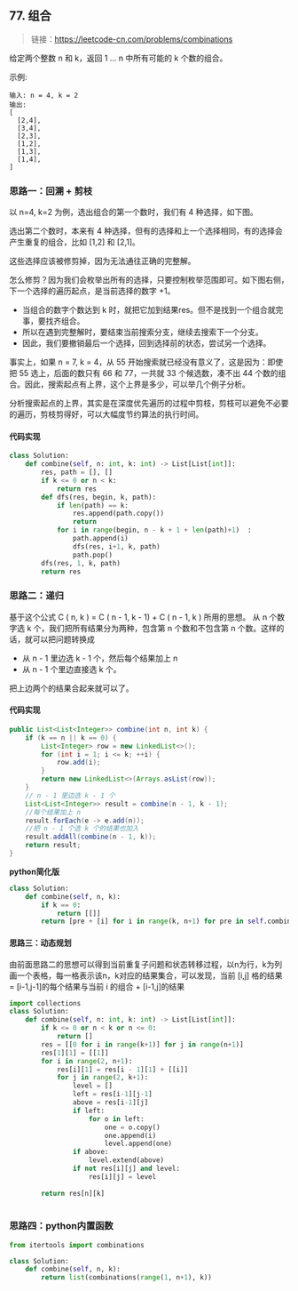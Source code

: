 ## 77. 组合
>链接：https://leetcode-cn.com/problems/combinations

给定两个整数 n 和 k，返回 1 ... n 中所有可能的 k 个数的组合。

示例:
```shell
输入: n = 4, k = 2
输出:
[
  [2,4],
  [3,4],
  [2,3],
  [1,2],
  [1,3],
  [1,4],
]
```

### 思路一：回溯 + 剪枝
以 n=4, k=2 为例，选出组合的第一个数时，我们有 4 种选择，如下图。

选出第二个数时，本来有 4 种选择，但有的选择和上一个选择相同，有的选择会产生重复的组合，比如 [1,2] 和 [2,1]。

这些选择应该被修剪掉，因为无法通往正确的完整解。

怎么修剪？因为我们会枚举出所有的选择，只要控制枚举范围即可。如下图右侧，下一个选择的遍历起点，是当前选择的数字 +1。

- 当组合的数字个数达到 k 时，就把它加到结果res。但不是找到一个组合就完事，要找齐组合。
- 所以在遇到完整解时，要结束当前搜索分支，继续去搜索下一个分支。
- 因此，我们要撤销最后一个选择，回到选择前的状态，尝试另一个选择。

事实上，如果 n = 7, k = 4，从 55 开始搜索就已经没有意义了，这是因为：即使把 55 选上，后面的数只有 66 和 77，一共就 33 个候选数，凑不出 44 个数的组合。因此，搜索起点有上界，这个上界是多少，可以举几个例子分析。

分析搜索起点的上界，其实是在深度优先遍历的过程中剪枝，剪枝可以避免不必要的遍历，剪枝剪得好，可以大幅度节约算法的执行时间。

#### 代码实现
```python
class Solution:
    def combine(self, n: int, k: int) -> List[List[int]]:
        res, path = [], []
        if k <= 0 or n < k:
            return res
        def dfs(res, begin, k, path):
            if len(path) == k:
                res.append(path.copy())
                return 
            for i in range(begin, n - k + 1 + len(path)+1)  :
                path.append(i)
                dfs(res, i+1, k, path)
                path.pop()
        dfs(res, 1, k, path)
        return res
```

### 思路二：递归
基于这个公式 C ( n, k ) = C ( n - 1, k - 1) + C ( n - 1, k ) 所用的思想。
从 n 个数字选 k 个，我们把所有结果分为两种，包含第 n 个数和不包含第 n 个数。这样的话，就可以把问题转换成

- 从 n - 1 里边选 k - 1 个，然后每个结果加上 n
- 从 n - 1 个里边直接选 k 个。

把上边两个的结果合起来就可以了。
#### 代码实现
```java
public List<List<Integer>> combine(int n, int k) {
    if (k == n || k == 0) {
        List<Integer> row = new LinkedList<>();
        for (int i = 1; i <= k; ++i) {
            row.add(i);
        }
        return new LinkedList<>(Arrays.asList(row));
    }
    // n - 1 里边选 k - 1 个
    List<List<Integer>> result = combine(n - 1, k - 1);
    //每个结果加上 n
    result.forEach(e -> e.add(n));
    //把 n - 1 个选 k 个的结果也加入
    result.addAll(combine(n - 1, k));
    return result;
}
```
**python简化版**
```python
class Solution:
    def combine(self, n, k):
        if k == 0:
            return [[]]
        return [pre + [i] for i in range(k, n+1) for pre in self.combine(i-1, k-1)]
```



#### 思路三：动态规划
由前面思路二的思想可以得到当前重复子问题和状态转移过程，以n为行，k为列画一个表格，每一格表示该n，k对应的结果集合，可以发现，当前 [i,j] 格的结果 = [i-1,j-1]的每个结果与当前 i 的组合 + [i-1,j]的结果


```python
import collections
class Solution:
    def combine(self, n: int, k: int) -> List[List[int]]:
        if k <= 0 or n < k or n <= 0:
            return []
        res = [[0 for i in range(k+1)] for j in range(n+1)]
        res[1][1] = [[1]]
        for i in range(2, n+1):
            res[i][1] = res[i - 1][1] + [[i]]
            for j in range(2, k+1):
                level = []
                left = res[i-1][j-1]
                above = res[i-1][j]
                if left:
                    for o in left:
                        one = o.copy()
                        one.append(i)
                        level.append(one)
                if above:
                    level.extend(above)
                if not res[i][j] and level:
                    res[i][j] = level
               
        return res[n][k]
                    
```

### 思路四：python内置函数
```python
from itertools import combinations

class Solution:
    def combine(self, n, k):
        return list(combinations(range(1, n+1), k))
```











